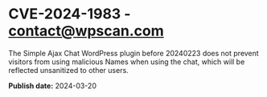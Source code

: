 # CVE-2024-1983 - contact@wpscan.com

The Simple Ajax Chat  WordPress plugin before 20240223 does not prevent visitors from using malicious Names when using the chat, which will be reflected unsanitized to other users.

**Publish date:** 2024-03-20

